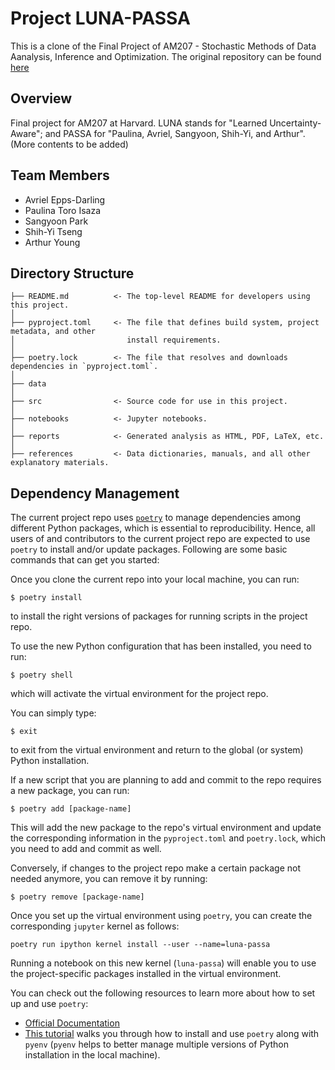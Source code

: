 # Project LUNA-PASSA
This is a clone of the Final Project of AM207 - Stochastic Methods of Data Aanalysis, Inference and Optimization. The original repository can be found [here](https://github.com/weyesians/luna-passa)


## Overview
Final project for AM207 at Harvard. LUNA stands for "Learned Uncertainty-Aware"; and PASSA for "Paulina, Avriel, Sangyoon, Shih-Yi, and Arthur". (More contents to be added)

## Team Members

* Avriel Epps-Darling
* Paulina Toro Isaza
* Sangyoon Park
* Shih-Yi Tseng
* Arthur Young

## Directory Structure
```
├── README.md          <- The top-level README for developers using this project.
│
├── pyproject.toml     <- The file that defines build system, project metadata, and other
│                         install requirements.
│
├── poetry.lock        <- The file that resolves and downloads dependencies in `pyproject.toml`.
│
├── data
│
├── src                <- Source code for use in this project.
│
├── notebooks          <- Jupyter notebooks.
│
├── reports            <- Generated analysis as HTML, PDF, LaTeX, etc.
│
├── references         <- Data dictionaries, manuals, and all other explanatory materials.
```

## Dependency Management
The current project repo uses [`poetry`](https://python-poetry.org/docs/) to manage
dependencies among different Python packages, which is essential to reproducibility.
Hence, all users of and contributors to the current project repo are expected to use
`poetry` to install and/or update packages. Following are some basic commands that can
get you started:

Once you clone the current repo into your local machine, you can run:
```
$ poetry install
```
to install the right versions of packages for running scripts in the project repo.

To use the new Python configuration that has been installed, you need to run:
```
$ poetry shell
```
which will activate the virtual environment for the project repo.

You can simply type:
```
$ exit
```
to exit from the virtual environment and return to the global (or system) Python installation.

If a new script that you are planning to add and commit to the repo requires a new package,
you can run:
```
$ poetry add [package-name]
```
This will add the new package to the repo's virtual environment and update the corresponding
information in the `pyproject.toml` and `poetry.lock`, which you need to add and commit as well.

Conversely, if changes to the project repo make a certain package not needed anymore,
you can remove it by running:
```
$ poetry remove [package-name]
```

Once you set up the virtual environment using `poetry`, you can create the corresponding `jupyter` kernel as follows:
```
poetry run ipython kernel install --user --name=luna-passa
```
Running a notebook on this new kernel (`luna-passa`) will enable you to use the project-specific packages installed in the virtual environment.

You can check out the following resources to learn more about how to set up and use `poetry`:

- [Official Documentation](https://python-poetry.org/docs/)
- [This tutorial](https://blog.jayway.com/2019/12/28/pyenv-poetry-saviours-in-the-python-chaos/)
walks you through how to install and use `poetry` along with `pyenv` (`pyenv` helps to better manage
multiple versions of Python installation in the local machine).
